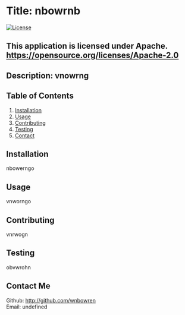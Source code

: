  
  # Title: nbowrnb
  [![License](https://img.shields.io/badge/License-Apache_2.0-blue.svg)](https://opensource.org/licenses/Apache-2.0)
  ## This application is licensed under Apache. https://opensource.org/licenses/Apache-2.0
  ## Description: vnowrng
  
  ## Table of Contents
  1. [Installation](#installation)
  2. [Usage](#usage)
  3. [Contributing](#contributing)
  4. [Testing](#testing)
  5. [Contact](#contact)
  
  ## Installation
  nbowerngo
  ## Usage
  vnworngo
  ## Contributing 
  vnrwogn
  ## Testing 
  obvwrohn
  ## Contact Me
  Github: http://github.com/wnbowren
  <br>
  Email: undefined

